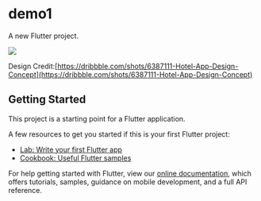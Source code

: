 # demo1

A new Flutter project.

![](assets/hotel_app_design_concept_4x.png)

Design Credit:[https://dribbble.com/shots/6387111-Hotel-App-Design-Concept](https://dribbble.com/shots/6387111-Hotel-App-Design-Concept)

## Getting Started

This project is a starting point for a Flutter application.

A few resources to get you started if this is your first Flutter project:

- [Lab: Write your first Flutter app](https://flutter.io/docs/get-started/codelab)
- [Cookbook: Useful Flutter samples](https://flutter.io/docs/cookbook)

For help getting started with Flutter, view our 
[online documentation](https://flutter.io/docs), which offers tutorials, 
samples, guidance on mobile development, and a full API reference.
